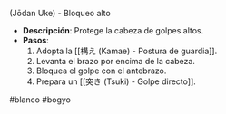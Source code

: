 
(Jōdan Uke) - Bloqueo alto
- **Descripción**: Protege la cabeza de golpes altos.
- **Pasos**:
  1. Adopta la [[構え (Kamae) - Postura de guardia]].
  2. Levanta el brazo por encima de la cabeza.
  3. Bloquea el golpe con el antebrazo.
  4. Prepara un [[突き (Tsuki) - Golpe directo]].

#blanco #bogyo 